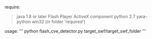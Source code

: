 require:
> java 1.8 or later
> Flash Player ActiveX component
> python 2.7
> yara-python win32 (in folder 'required')

usage:
'''
python flash_cve_detector.py target_swf/target_swf_folder
'''